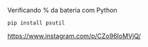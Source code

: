 Verificando % da bateria com Python

<code>pip install psutil</code>

https://www.instagram.com/p/CZo96IoMVjQ/
